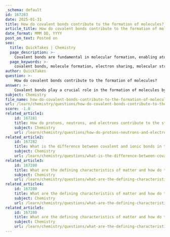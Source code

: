 ```yaml
---
_schema: default
id: 167283
date: 2025-01-31
title: How do covalent bonds contribute to the formation of molecules?
article_title: How do covalent bonds contribute to the formation of molecules?
date_format: MMM DD, YYYY
post_on_text: Posted on
seo:
  title: QuickTakes | Chemistry
  page_description: >-
    Covalent bonds are fundamental in molecular formation, enabling atoms to share electrons and achieve stable electronic configurations, significantly influencing molecular structure and properties.
  page_keywords: >-
    covalent bonds, molecule formation, electron sharing, molecular structure, single bonds, double bonds, triple bonds, properties of covalent compounds, polarity, stability
author: QuickTakes
question: >-
    How do covalent bonds contribute to the formation of molecules?
answer: >-
    Covalent bonds play a crucial role in the formation of molecules by allowing atoms to share electrons, which leads to the creation of stable electronic configurations. Here’s a detailed explanation of how covalent bonds contribute to molecular formation:\n\n### Mechanism of Covalent Bonding\n\n1. **Electron Sharing**: In covalent bonding, two or more atoms share pairs of electrons. This sharing occurs because atoms seek to fill their valence shells to achieve stability, often following the octet rule, which states that atoms are most stable when they have eight electrons in their outer shell (with some exceptions, such as hydrogen, which seeks two).\n\n2. **Types of Covalent Bonds**:\n   - **Single Bonds**: Involves the sharing of one pair of electrons (e.g., in a hydrogen molecule, H₂).\n   - **Double Bonds**: Involves the sharing of two pairs of electrons (e.g., in an oxygen molecule, O₂).\n   - **Triple Bonds**: Involves the sharing of three pairs of electrons (e.g., in nitrogen gas, N₂).\n\n### Formation of Molecules\n\n- **Discrete Molecules**: Covalent bonds typically form discrete molecules, which are distinct entities made up of specific numbers of atoms bonded together. For example, in a water molecule (H₂O), two hydrogen atoms share electrons with one oxygen atom, resulting in a bent molecular geometry.\n\n- **Molecular Structure**: The arrangement of atoms in a molecule is determined by the types of covalent bonds formed and the angles between them. This structure influences the physical and chemical properties of the substance. For instance, the bent shape of water contributes to its unique properties, such as high surface tension and solvent capabilities.\n\n### Properties of Covalent Compounds\n\n- **Varied Physical Properties**: Covalent compounds can exhibit a wide range of physical properties, including different melting and boiling points, depending on the strength of the covalent bonds and the molecular structure. Generally, they are poor conductors of electricity in their solid state.\n\n- **Polarity**: Covalent bonds can be polar or nonpolar, depending on the electronegativity of the atoms involved. In polar covalent bonds, electrons are shared unequally, leading to partial charges on the atoms, while in nonpolar covalent bonds, electrons are shared equally.\n\n### Summary\n\nCovalent bonds are fundamental to the formation of molecules, allowing for the sharing of electrons that leads to stable configurations. The nature of these bonds—whether single, double, or triple—along with the molecular structure they create, significantly influences the properties and behaviors of the resulting compounds. This ability to form diverse and complex molecules is particularly important in biological systems, where covalent bonding underlies the structure and function of essential biomolecules.
subject: Chemistry
file_name: how-do-covalent-bonds-contribute-to-the-formation-of-molecules.md
url: /learn/chemistry/questions/how-do-covalent-bonds-contribute-to-the-formation-of-molecules
score: -1.0
related_article1:
    id: 167281
    title: How do protons, neutrons, and electrons contribute to the structure of an atom?
    subject: Chemistry
    url: /learn/chemistry/questions/how-do-protons-neutrons-and-electrons-contribute-to-the-structure-of-an-atom
related_article2:
    id: 167282
    title: What is the difference between covalent and ionic bonds in terms of electron interaction?
    subject: Chemistry
    url: /learn/chemistry/questions/what-is-the-difference-between-covalent-and-ionic-bonds-in-terms-of-electron-interaction
related_article3:
    id: 167280
    title: What are the defining characteristics of matter and how do they relate to elements?
    subject: Chemistry
    url: /learn/chemistry/questions/what-are-the-defining-characteristics-of-matter-and-how-do-they-relate-to-elements
related_article4:
    id: 167280
    title: What are the defining characteristics of matter and how do they relate to elements?
    subject: Chemistry
    url: /learn/chemistry/questions/what-are-the-defining-characteristics-of-matter-and-how-do-they-relate-to-elements
related_article5:
    id: 167280
    title: What are the defining characteristics of matter and how do they relate to elements?
    subject: Chemistry
    url: /learn/chemistry/questions/what-are-the-defining-characteristics-of-matter-and-how-do-they-relate-to-elements
---
```


&nbsp;